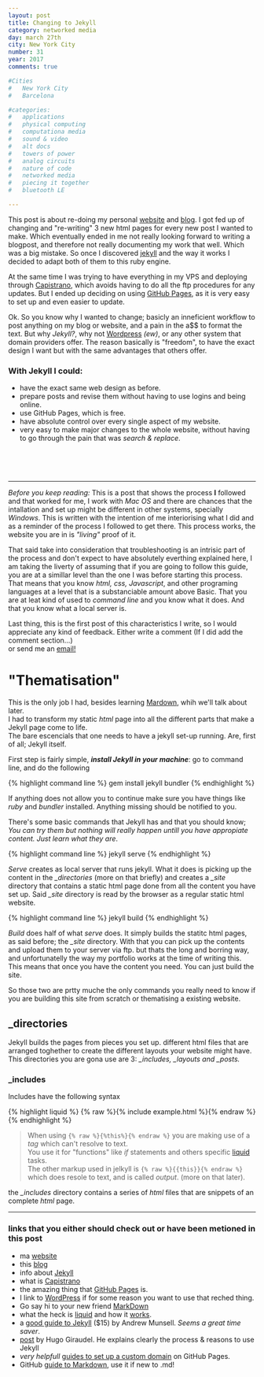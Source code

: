 ```yaml
---
layout: post
title: Changing to Jekyll
category: networked media
day: march 27th
city: New York City
number: 31
year: 2017
comments: true

#Cities
#	New York City
#	Barcelona

#categories:
#	applications
#	physical computing 
#	computationa media 
#	sound & video 
#	alt docs
#	towers of power 
#	analog circuits 
#	nature of code 
#	networked media
#	piecing it together
#	bluetooth LE

---
```


This post is about re-doing my personal [website][a1] and [blog][a2]. I got fed up of changing and "re-writing" 3 new html pages for every new post I wanted to make. Which eventually ended in me not really looking forward to writing a blogpost, and therefore not really documenting my work that well. Which was a big mistake. So once I discovered [jekyll][a3] and the way it works I decided to adapt both of them to this ruby engine.

At the same time I was trying to have everything in my VPS and deploying through [Capistrano][a4], which avoids having to do all the ftp procedures for any updates. But I ended up deciding on using [GitHub Pages][a5], as it is very easy to set up and even easier to update.

Ok. So you know why I wanted to change; basicly an inneficient workflow to post anything on my blog or website, and a pain in the a$$ to format the text. But why *Jekyll?*, why not [Wordpress](https://wordpress.com) *(ew)*, or any other system that domain providers offer. The reason basically is "freedom", to have the exact design I want but with the same advantages that others offer.

### With Jekyll I could: 
* have the exact same web design as before.
* prepare posts and revise them without having to use logins and being online.
* use GitHub Pages, which is free.
* have absolute control over every single aspect of my website.
* very easy to make major changes to the whole website, without having to go through the pain that was *search & replace*.
<br>
<br>
<br>

---

*Before you keep reading:* This is a post that shows the process **I** followed and that worked for me, I work with *Mac OS* and there are chances that the intallation and set up might be different in other systems, specially *Windows*. This is written with the intention of me interiorising what I did and as a reminder of the process I followed to get there. This process works, the website you are in is *"living"* proof of it. 

That said take into consideration that troubleshooting is an intrisic part of the process and don't expect to have absolutely everthing explained here, I am taking the liverty of assuming that if you are going to follow this guide, you are at a simillar level than the one I was before starting this process. That means that you know *html, css, Javascript*, and other programing languages at a level that is a substanciable amount above Basic. That you are at leat kind of used to *command line* and you know what it does. And that you know what a local server is.

Last thing, this is the first post of this characteristics I write, so I would appreciate any kind of feedback. Either write a comment (If I did add the comment section...)<br> or send me an <a href="mailto:grau@nyu.edu?Subject='Sup!" target="_top">email!</a>

# "Thematisation"

This is the only job I had, besides learning [Mardown][a6], whih we'll talk about later.<br> I had to transform my static *html* page into all the different parts that make a Jekyll page come to life.
<br>The bare escencials that one needs to have a jekyll set-up running. Are, first of all; Jekyll itself.

First step is fairly simple, ***install Jekyll in your machine***: go to command line, and do the following

{% highlight  command line %}
gem install jekyll bundler
{% endhighlight %}

If anything does not allow you to continue make sure you have things like *ruby* and *bundler* installed. Anything missing should be notified to you.

There's some basic commands that Jekyll has and that you should know; <br> *You can try them but nothing will really happen untill you have appropiate content. Just learn what they are*.

{% highlight  command line %} jekyll serve {% endhighlight %}

*Serve* creates as local server that runs jekyll. What it does is picking up the content in the *_directories* (more on that briefly) and creates a *_site* directory that contains a static html page done from all the content you have set up. Said *_site* directory is read by the browser as a regular static html website.

{% highlight  command line %} jekyll build {% endhighlight %}

*Build* does half of what *serve* does. It simply builds the statitc html pages, as said before; the *_site* directory. With that you can pick up the contents and upload them to your server via ftp. but thats the long and borring way, and unfortunatelly the way my portfolio works at the time of writing this. This means that once you have the content you need. You can just build the site.

So those two are prtty muche the only commands you really need to know if you are building this site from scratch or thematising a existing website.

## _directories

Jekyll builds the pages from pieces you set up. different html files that are arranged toghether to create the different layouts your website might have.
<br>This directories you are gona use are 3: *_includes, _layouts and _posts.*  

### _includes

Includes have the following syntax

{% highlight liquid %}
	{% raw %}{% include example.html %}{% endraw %}
{% endhighlight %}


> When using `{% raw %}{%this%}{% endraw %}` you are making use of a *tag* which can't resolve to text. <br>You use it for "functions" like *if* statements and others specific [liquid][a8] tasks. <br> The other markup used in jelkyll is `{% raw %}{{this}}{% endraw %}` which does resole to text, and is called *output*. (more on that later).

the *_includes* directory contains a series of *html* files that are snippets of an complete *html* page.



---

### links that you either should check out or have been metioned in this post

* ma [website][a1]
* this [blog][a2]
* info about [Jekyll][a3]
* what is [Capistrano][a4]
* the amazing thing that [GitHub Pages][a5] is.
* I link to [WordPress](https://wordpress.com) if for some reason you want to use that reched thing.
* Go say hi to your new friend [MarkDown][a6]
* what the heck is [liquid][a7] and how it [works][a8].
* a [good guide to Jekyll](https://www.andrewmunsell.com/lesson/building-a-website-with-jekyll/) ($15) by Andrew Munsell. *Seems a great time saver*. 
* [post](http://hugogiraudel.com/2013/02/21/jekyll/) by Hugo Giraudel. He explains clearly the process & reasons to use Jekyll
* *very helpfull* [guides to set up a custom domain](https://help.github.com/articles/using-a-custom-domain-with-github-pages/) on GitHub Pages.
* GitHub [guide to Markdown](https://guides.github.com/features/mastering-markdown/), use it if new to .md!


[a1]: http://graupuche.info
[a2]: http://blog.graupuche.info
[a3]: http://jekyllrb.com
[a4]: http://capistranorb.com
[a5]: https://pages.github.com
[a6]: https://daringfireball.net/projects/markdown/
[a7]: https://shopify.github.io/liquid/
[a8]: https://github.com/Shopify/liquid/wiki/Liquid-for-Designers